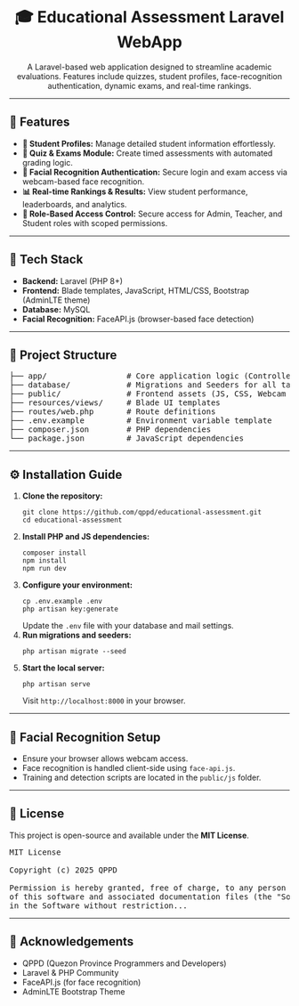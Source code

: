 <h1 align="center">🎓 Educational Assessment Laravel WebApp</h1>

<p align="center">
  A Laravel-based web application designed to streamline academic evaluations. Features include quizzes, student profiles, face-recognition authentication, dynamic exams, and real-time rankings.
</p>

<hr>

<h2>🚀 Features</h2>
<ul>
  <li><strong>👥 Student Profiles:</strong> Manage detailed student information effortlessly.</li>
  <li><strong>📝 Quiz & Exams Module:</strong> Create timed assessments with automated grading logic.</li>
  <li><strong>📸 Facial Recognition Authentication:</strong> Secure login and exam access via webcam-based face recognition.</li>
  <li><strong>📊 Real-time Rankings & Results:</strong> View student performance, leaderboards, and analytics.</li>
  <li><strong>🔐 Role-Based Access Control:</strong> Secure access for Admin, Teacher, and Student roles with scoped permissions.</li>
</ul>

<hr>

<h2>🧰 Tech Stack</h2>
<ul>
  <li><strong>Backend:</strong> Laravel (PHP 8+)</li>
  <li><strong>Frontend:</strong> Blade templates, JavaScript, HTML/CSS, Bootstrap (AdminLTE theme)</li>
  <li><strong>Database:</strong> MySQL</li>
  <li><strong>Facial Recognition:</strong> FaceAPI.js (browser-based face detection)</li>
</ul>

<hr>

<h2>📁 Project Structure</h2>

<pre>
├── app/                 # Core application logic (Controllers, Models, Middleware)
├── database/            # Migrations and Seeders for all tables
├── public/              # Frontend assets (JS, CSS, Webcam scripts)
├── resources/views/     # Blade UI templates
├── routes/web.php       # Route definitions
├── .env.example         # Environment variable template
├── composer.json        # PHP dependencies
└── package.json         # JavaScript dependencies
</pre>

<hr>

<h2>⚙️ Installation Guide</h2>

<ol>
  <li><strong>Clone the repository:</strong>
    <pre><code>git clone https://github.com/qppd/educational-assessment.git
cd educational-assessment</code></pre>
  </li>

  <li><strong>Install PHP and JS dependencies:</strong>
    <pre><code>composer install
npm install
npm run dev</code></pre>
  </li>

  <li><strong>Configure your environment:</strong>
    <pre><code>cp .env.example .env
php artisan key:generate</code></pre>
    Update the <code>.env</code> file with your database and mail settings.
  </li>

  <li><strong>Run migrations and seeders:</strong>
    <pre><code>php artisan migrate --seed</code></pre>
  </li>

  <li><strong>Start the local server:</strong>
    <pre><code>php artisan serve</code></pre>
    Visit <code>http://localhost:8000</code> in your browser.
  </li>
</ol>

<hr>

<h2>📸 Facial Recognition Setup</h2>
<ul>
  <li>Ensure your browser allows webcam access.</li>
  <li>Face recognition is handled client-side using <code>face-api.js</code>.</li>
  <li>Training and detection scripts are located in the <code>public/js</code> folder.</li>
</ul>

<hr>

<h2>📄 License</h2>

<p>
  This project is open-source and available under the <strong>MIT License</strong>.
</p>

<pre>
MIT License

Copyright (c) 2025 QPPD

Permission is hereby granted, free of charge, to any person obtaining a copy
of this software and associated documentation files (the "Software"), to deal
in the Software without restriction...
</pre>

<hr>

<h2>🙌 Acknowledgements</h2>
<ul>
  <li>QPPD (Quezon Province Programmers and Developers)</li>
  <li>Laravel & PHP Community</li>
  <li>FaceAPI.js (for face recognition)</li>
  <li>AdminLTE Bootstrap Theme</li>
</ul>
